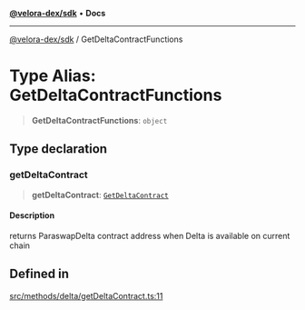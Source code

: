 [**@velora-dex/sdk**](../README.md) • **Docs**

***

[@velora-dex/sdk](../globals.md) / GetDeltaContractFunctions

# Type Alias: GetDeltaContractFunctions

> **GetDeltaContractFunctions**: `object`

## Type declaration

### getDeltaContract

> **getDeltaContract**: [`GetDeltaContract`](../-internal-/type-aliases/GetDeltaContract.md)

#### Description

returns ParaswapDelta contract address when Delta is available on current chain

## Defined in

[src/methods/delta/getDeltaContract.ts:11](https://github.com/VeloraDEX/paraswap-sdk/blob/feat/velora/src/methods/delta/getDeltaContract.ts#L11)
